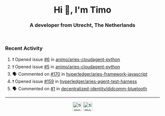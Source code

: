 <h1 align="center">Hi 👋, I'm Timo</h1>
<h3 align="center">A developer from Utrecht, The Netherlands</h3>
<br/>
<!-- https://github.com/rahuldkjain/github-profile-readme-generator --!>

<!--  <p align="left"><img src="https://github-readme-stats.vercel.app/api?username=timoglastra&show_icons=true&count_private=true&" alt="timoglastra" /></p> --!>

<!--
Github language stats
<p align="left"><img src="https://github-readme-stats.vercel.app/api/top-langs/?username=timoglastra&layout=compact" alt="timoglastra" /><p>
-->

<!-- Codestats language stats -->
<!-- <p align="left"><img src="https://codestats-readme.vercel.app/api/top-langs/?username=timoglastra&layout=compact&language_count=12" alt="timoglastra" /><p>    --!>
  
<h3>Recent Activity</h3>

<!--START_SECTION:activity-->
1. ❗️ Opened issue [#6](https://github.com/animo/aries-cloudagent-python/issues/6) in [animo/aries-cloudagent-python](https://github.com/animo/aries-cloudagent-python)
2. ❗️ Opened issue [#5](https://github.com/animo/aries-cloudagent-python/issues/5) in [animo/aries-cloudagent-python](https://github.com/animo/aries-cloudagent-python)
3. 🗣 Commented on [#170](https://github.com/hyperledger/aries-framework-javascript/issues/170) in [hyperledger/aries-framework-javascript](https://github.com/hyperledger/aries-framework-javascript)
4. ❗️ Opened issue [#159](https://github.com/hyperledger/aries-agent-test-harness/issues/159) in [hyperledger/aries-agent-test-harness](https://github.com/hyperledger/aries-agent-test-harness)
5. 🗣 Commented on [#1](https://github.com/decentralized-identity/didcomm-bluetooth/issues/1) in [decentralized-identity/didcomm-bluetooth](https://github.com/decentralized-identity/didcomm-bluetooth)
<!--END_SECTION:activity-->

---

<p align="center">
<a href="https://twitter.com/timoglastra" target="blank"><img align="center" src="https://cdn.jsdelivr.net/npm/simple-icons@3.0.1/icons/twitter.svg" alt="timoglastra" height="30" width="30" /></a>
<a href="https://linkedin.com/in/timoglastra" target="blank"><img align="center" src="https://cdn.jsdelivr.net/npm/simple-icons@3.0.1/icons/linkedin.svg" alt="timoglastra" height="30" width="30" /></a>
</p>



